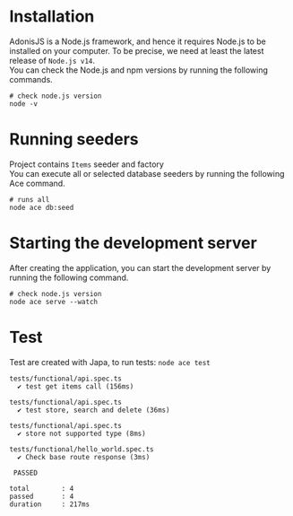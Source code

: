 # Installation
AdonisJS is a Node.js framework, and hence it requires Node.js to be installed on your computer. 
To be precise, we need at least the latest release of `Node.js v14`.
<br/>
You can check the Node.js and npm versions by running the following commands.
```console
# check node.js version
node -v
```

# Running seeders
Project contains `Items` seeder and factory <br />
You can execute all or selected database seeders by running the following Ace command.
```console
# runs all
node ace db:seed
```

# Starting the development server
After creating the application, you can start the development server by running the following command.
```console
# check node.js version
node ace serve --watch
```


# Test
Test are created with Japa, to run tests: `node ace test`
```
tests/functional/api.spec.ts
  ✔ test get items call (156ms)

tests/functional/api.spec.ts
  ✔ test store, search and delete (36ms)

tests/functional/api.spec.ts
  ✔ store not supported type (8ms)

tests/functional/hello_world.spec.ts
  ✔ Check base route response (3ms)

 PASSED 

total        : 4
passed       : 4
duration     : 217ms
```

